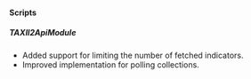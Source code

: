 #### Scripts
##### TAXII2ApiModule
- Added support for limiting the number of fetched indicators.
- Improved implementation for polling collections.
